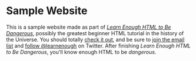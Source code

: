 # Sample Website
This is a sample website made as part of [*Learn Enough HTML to Be
Dangerous*](https://www.learnenough.com/html-tutorial), possibly the greatest beginner HTML tutorial in the history of the Universe. You should totally [check it out](https://www.learnenough.com/html-tutorial), and be sure to [join the email list](https://www.learnenough.com/#email_list) and [follow @learnenough](http://twitter.com/learnenough) on Twitter.
After finishing *Learn Enough HTML to Be Dangerous*, you'll know enough HTML to be *dangerous*. 